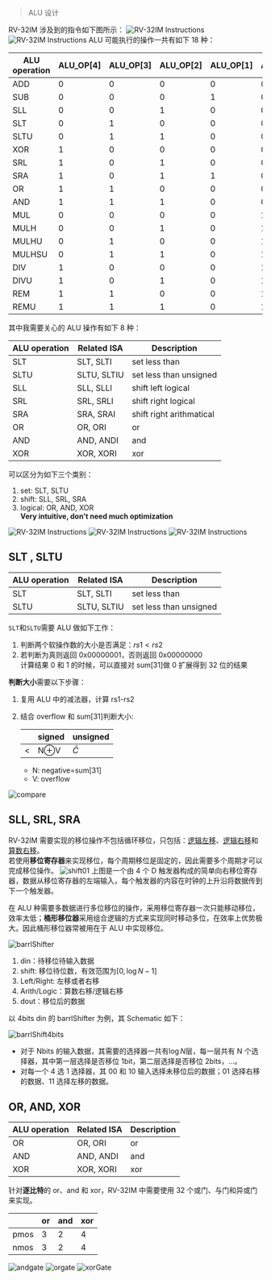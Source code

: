 > ALU 设计

RV-32IM 涉及到的指令如下图所示：
![RV-32IM Instructions](/Users/fujie/Pictures/typora/riscv-micro-arch/instructions_and_control_signals.png)
![RV-32IM Instructions](/Users/fujie/Pictures/typora/riscv-micro-arch/rv32I-referenceCards.jpg)
ALU 可能执行的操作一共有如下 18 种：

| ALU operation | ALU_OP[4] | ALU_OP[3] | ALU_OP[2] | ALU_OP[1] | ALU_OP[0] |
| ------------- | --------- | --------- | --------- | --------- | --------- |
| ADD           | 0         | 0         | 0         | 0         | 0         |
| SUB           | 0         | 0         | 0         | 1         | 0         |
| SLL           | 0         | 0         | 1         | 0         | 0         |
| SLT           | 0         | 1         | 0         | 0         | 0         |
| SLTU          | 0         | 1         | 1         | 0         | 0         |
| XOR           | 1         | 0         | 0         | 0         | 0         |
| SRL           | 1         | 0         | 1         | 0         | 0         |
| SRA           | 1         | 0         | 1         | 1         | 0         |
| OR            | 1         | 1         | 0         | 0         | 0         |
| AND           | 1         | 1         | 1         | 0         | 0         |
| MUL           | 0         | 0         | 0         | 0         | 1         |
| MULH          | 0         | 0         | 1         | 0         | 1         |
| MULHU         | 0         | 1         | 0         | 0         | 1         |
| MULHSU        | 0         | 1         | 1         | 0         | 1         |
| DIV           | 1         | 0         | 0         | 0         | 1         |
| DIVU          | 1         | 0         | 1         | 0         | 1         |
| REM           | 1         | 1         | 0         | 0         | 1         |
| REMU          | 1         | 1         | 1         | 0         | 1         |

其中我需要关心的 ALU 操作有如下 8 种：

| ALU operation | Related ISA | Description              |
| ------------- | ----------- | ------------------------ |
| SLT           | SLT, SLTI   | set less than            |
| SLTU          | SLTU, SLTIU | set less than unsigned   |
| SLL           | SLL, SLLI   | shift left logical       |
| SRL           | SRL, SRLI   | shift right logical      |
| SRA           | SRA, SRAI   | shift right arithmatical |
| OR            | OR, ORI     | or                       |
| AND           | AND, ANDI   | and                      |
| XOR           | XOR, XORI   | xor                      |

可以区分为如下三个类别：

1. set: SLT, SLTU
2. shift: SLL, SRL, SRA
3. logical: OR, AND, XOR  
   **Very intuitive, don't need much optimization**

![RV-32IM Instructions](/Users/fujie/Pictures/typora/riscv-micro-arch/addi.jpg)
![RV-32IM Instructions](/Users/fujie/Pictures/typora/riscv-micro-arch/shiftISA.jpg)
![RV-32IM Instructions](/Users/fujie/Pictures/typora/riscv-micro-arch/R-typeISA.jpg)

## SLT , SLTU

| ALU operation | Related ISA | Description            |
| ------------- | ----------- | ---------------------- |
| SLT           | SLT, SLTI   | set less than          |
| SLTU          | SLTU, SLTIU | set less than unsigned |

`SLT`和`SLTU`需要 ALU 做如下工作：

1. 判断两个软操作数的大小是否满足：$rs1 < rs2$
2. 若判断为真则返回 0x00000001，否则返回 0x00000000  
   计算结果 0 和 1 的时候，可以直接对 sum[31]做 0 扩展得到 32 位的结果

**判断大小**需要以下步骤：

1. 复用 ALU 中的减法器，计算 rs1-rs2
2. 结合 overflow 和 sum[31]判断大小:

   |     | signed | unsigned |
   | --- | ------ | -------- |
   | <   | N⊕V    | $\bar C$ |

   - N: negative=sum[31]
   - V: overflow

![compare](/Users/fujie/Pictures/typora/riscv-micro-arch/compare.jpg)

## SLL, SRL, SRA

RV-32IM 需要实现的移位操作不包括循环移位，只包括：<u>逻辑左移</u>、<u>逻辑右移</u>和<u>算数右移</u>。  
若使用**移位寄存器**来实现移位，每个周期移位是固定的，因此需要多个周期才可以完成移位操作。
![shift01](/Users/fujie/Pictures/typora/riscv-micro-arch/shift01.png)
上图是一个由 4 个 D 触发器构成的简单向右移位寄存器，数据从移位寄存器的左端输入，每个触发器的内容在时钟的上升沿将数据传到下一个触发器。

在 ALU 种需要多数据进行多位移位的操作，采用移位寄存器一次只能移动移位，效率太低；**桶形移位器**采用组合逻辑的方式来实现同时移动多位，在效率上优势极大。因此桶形移位器常被用在于 ALU 中实现移位。

![barrlShifter](/Users/fujie/Pictures/typora/riscv-micro-arch/barrlShifter.jpg)

1. din：待移位待输入数据
2. shift: 移位待位数，有效范围为$[0, \log N-1]$
3. Left/Right: 左移或者右移
4. Arith/Logic：算数右移/逻辑右移
5. dout：移位后的数据

以 4bits din 的 barrlShifter 为例，其 Schematic 如下：

![barrlShift4bits](/Users/fujie/Pictures/typora/riscv-micro-arch/barrlShift4bits.jpg)

- 对于 Nbits 的输入数据，其需要的选择器一共有$\log N$层，每一层共有 N 个选择器，其中第一层选择是否移位 1bit，第二层选择是否移位 2bits，...。
- 对每一个 4 选 1 选择器，其 00 和 10 输入选择未移位后的数据；01 选择右移的数据、11 选择左移的数据。

## OR, AND, XOR

| ALU operation | Related ISA | Description |
| ------------- | ----------- | ----------- |
| OR            | OR, ORI     | or          |
| AND           | AND, ANDI   | and         |
| XOR           | XOR, XORI   | xor         |

针对**逐比特**的 or、and 和 xor，RV-32IM 中需要使用 32 个或门、与门和异或门来实现。

|      | or  | and | xor |
| ---- | --- | --- | --- |
| pmos | 3   | 2   | 4   |
| nmos | 3   | 2   | 4   |

![andgate](/Users/fujie/Pictures/typora/riscv-micro-arch/andgate.png)
![orgate](/Users/fujie/Pictures/typora/riscv-micro-arch/orgate.png)
![xorGate](/Users/fujie/Pictures/typora/riscv-micro-arch/xorGate.png)
